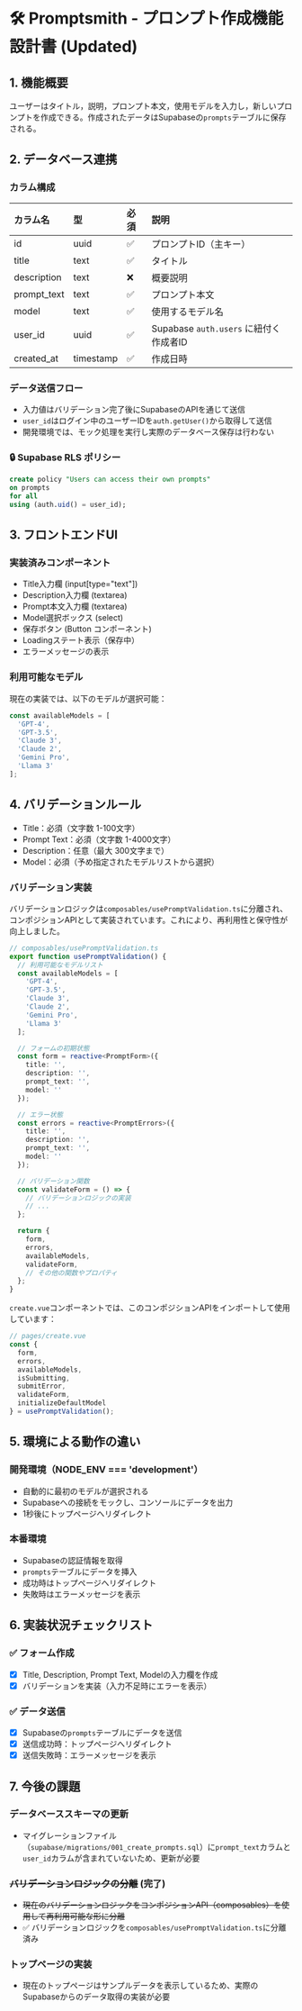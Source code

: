 # 🛠 Promptsmith - プロンプト作成機能 設計書 (Updated)

## 1. 機能概要

ユーザーはタイトル，説明，プロンプト本文，使用モデルを入力し，新しいプロンプトを作成できる。作成されたデータはSupabaseの`prompts`テーブルに保存される。

## 2. データベース連携

### カラム構成

| カラム名         | 型         | 必須 | 説明                              |
| :----------- | :-------- | :- | :------------------------------ |
| id           | uuid      | ✅  | プロンプトID（主キー）                    |
| title        | text      | ✅  | タイトル                            |
| description  | text      | ❌  | 概要説明                            |
| prompt_text  | text      | ✅  | プロンプト本文                         |
| model        | text      | ✅  | 使用するモデル名                        |
| user_id      | uuid      | ✅  | Supabase `auth.users` に紐付く作成者ID |
| created_at   | timestamp | ✅  | 作成日時                            |

### データ送信フロー

* 入力値はバリデーション完了後にSupabaseのAPIを通じて送信
* `user_id`はログイン中のユーザーIDを`auth.getUser()`から取得して送信
* 開発環境では、モック処理を実行し実際のデータベース保存は行わない

### 🔒 Supabase RLS ポリシー

```sql
create policy "Users can access their own prompts"
on prompts
for all
using (auth.uid() = user_id);
```

## 3. フロントエンドUI

### 実装済みコンポーネント

* Title入力欄 (input[type="text"])
* Description入力欄 (textarea)
* Prompt本文入力欄 (textarea)
* Model選択ボックス (select)
* 保存ボタン (Button コンポーネント)
* Loadingステート表示（保存中）
* エラーメッセージの表示

### 利用可能なモデル

現在の実装では、以下のモデルが選択可能：

```javascript
const availableModels = [
  'GPT-4',
  'GPT-3.5',
  'Claude 3',
  'Claude 2',
  'Gemini Pro',
  'Llama 3'
];
```

## 4. バリデーションルール

* Title：必須（文字数 1-100文字）
* Prompt Text：必須（文字数 1-4000文字）
* Description：任意（最大 300文字まで）
* Model：必須（予め指定されたモデルリストから選択）

### バリデーション実装

バリデーションロジックは`composables/usePromptValidation.ts`に分離され、コンポジションAPIとして実装されています。これにより、再利用性と保守性が向上しました。

```typescript
// composables/usePromptValidation.ts
export function usePromptValidation() {
  // 利用可能なモデルリスト
  const availableModels = [
    'GPT-4',
    'GPT-3.5',
    'Claude 3',
    'Claude 2',
    'Gemini Pro',
    'Llama 3'
  ];

  // フォームの初期状態
  const form = reactive<PromptForm>({
    title: '',
    description: '',
    prompt_text: '',
    model: ''
  });

  // エラー状態
  const errors = reactive<PromptErrors>({
    title: '',
    description: '',
    prompt_text: '',
    model: ''
  });

  // バリデーション関数
  const validateForm = () => {
    // バリデーションロジックの実装
    // ...
  };

  return {
    form,
    errors,
    availableModels,
    validateForm,
    // その他の関数やプロパティ
  };
}
```

`create.vue`コンポーネントでは、このコンポジションAPIをインポートして使用しています：

```typescript
// pages/create.vue
const {
  form,
  errors,
  availableModels,
  isSubmitting,
  submitError,
  validateForm,
  initializeDefaultModel
} = usePromptValidation();
```

## 5. 環境による動作の違い

### 開発環境（NODE_ENV === 'development'）

* 自動的に最初のモデルが選択される
* Supabaseへの接続をモックし、コンソールにデータを出力
* 1秒後にトップページへリダイレクト

### 本番環境

* Supabaseの認証情報を取得
* `prompts`テーブルにデータを挿入
* 成功時はトップページへリダイレクト
* 失敗時はエラーメッセージを表示

## 6. 実装状況チェックリスト

### ✅ フォーム作成

* [x] Title, Description, Prompt Text, Modelの入力欄を作成
* [x] バリデーションを実装（入力不足時にエラーを表示）

### ✅ データ送信

* [x] Supabaseの`prompts`テーブルにデータを送信
* [x] 送信成功時：トップページへリダイレクト
* [x] 送信失敗時：エラーメッセージを表示

## 7. 今後の課題

### データベーススキーマの更新

* マイグレーションファイル（`supabase/migrations/001_create_prompts.sql`）に`prompt_text`カラムと`user_id`カラムが含まれていないため、更新が必要

### ~~バリデーションロジックの分離~~ (完了)

* ~~現在のバリデーションロジックをコンポジションAPI（composables）を使用して再利用可能な形に分離~~
* ✅ バリデーションロジックを`composables/usePromptValidation.ts`に分離済み

### トップページの実装

* 現在のトップページはサンプルデータを表示しているため、実際のSupabaseからのデータ取得の実装が必要
